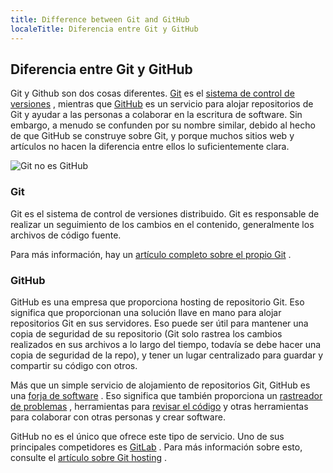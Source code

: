 ```yaml
---
title: Difference between Git and GitHub
localeTitle: Diferencia entre Git y GitHub
---
```

## Diferencia entre Git y GitHub

Git y Github son dos cosas diferentes. [Git](https://git-scm.com/) es el [sistema de control de versiones](https://en.wikipedia.org/wiki/Version_control) , mientras que [GitHub](https://github.com/) es un servicio para alojar repositorios de Git y ayudar a las personas a colaborar en la escritura de software. Sin embargo, a menudo se confunden por su nombre similar, debido al hecho de que GitHub se construye sobre Git, y porque muchos sitios web y artículos no hacen la diferencia entre ellos lo suficientemente clara.

![Git no es GitHub](https://cdn-media-1.freecodecamp.org/imgr/EkjwJdr.png)

### Git

Git es el sistema de control de versiones distribuido. Git es responsable de realizar un seguimiento de los cambios en el contenido, generalmente los archivos de código fuente.

Para más información, hay un [artículo completo sobre el propio Git](https://guide.freecodecamp.org/git) .

### GitHub

GitHub es una empresa que proporciona hosting de repositorio Git. Eso significa que proporcionan una solución llave en mano para alojar repositorios Git en sus servidores. Eso puede ser útil para mantener una copia de seguridad de su repositorio (Git solo rastrea los cambios realizados en sus archivos a lo largo del tiempo, todavía se debe hacer una copia de seguridad de la repo), y tener un lugar centralizado para guardar y compartir su código con otros.

Más que un simple servicio de alojamiento de repositorios Git, GitHub es una [forja de software](https://en.wikipedia.org/wiki/Forge_(software)) . Eso significa que también proporciona un [rastreador de problemas](https://en.wikipedia.org/wiki/Issue_tracking_system) , herramientas para [revisar el código](https://en.wikipedia.org/wiki/Code_review) y otras herramientas para colaborar con otras personas y crear software.

GitHub no es el único que ofrece este tipo de servicio. Uno de sus principales competidores es [GitLab](https://gitlab.com) . Para más información sobre esto, consulte el [artículo sobre Git hosting](https://guide.freecodecamp.org/git/git-hosting) .